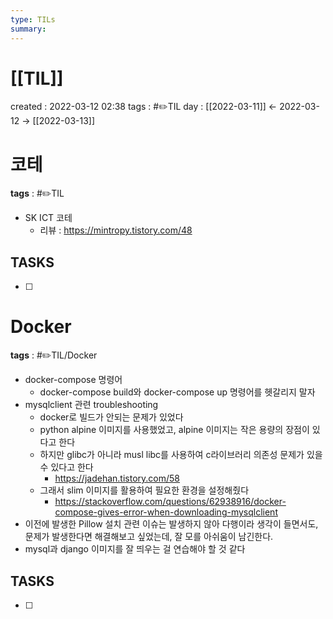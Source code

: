 ```yaml
---
type: TILs
summary: 
---
```


# [[TIL]]
created : 2022-03-12 02:38
tags : #✏️TIL
day : [[2022-03-11]] ← 2022-03-12 → [[2022-03-13]]

# 코테
**tags** : #✏️TIL
- SK ICT 코테
	- 리뷰 : https://mintropy.tistory.com/48

## TASKS
- [ ] 

# Docker
**tags** : #✏️TIL/Docker 
- docker-compose 명령어
	- docker-compose build와 docker-compose up 명령어를 헷갈리지 말자
- mysqlclient 관련 troubleshooting
	- docker로 빌드가 안되는 문제가 있었다
	- python alpine 이미지를 사용했었고, alpine 이미지는 작은 용량의 장점이 있다고 한다
	- 하지만 glibc가 아니라 musl libc를 사용하여 c라이브러리 의존성 문제가 있을 수 있다고 한다
		- https://jadehan.tistory.com/58
	- 그래서 slim 이미지를 활용하여 필요한 환경을 설정해줬다
		- https://stackoverflow.com/questions/62938916/docker-compose-gives-error-when-downloading-mysqlclient
- 이전에 발생한 Pillow 설치 관련 이슈는 발생하지 않아 다행이라 생각이 들면서도, 문제가 발생한다면 해결해보고 싶었는데, 잘 모를 아쉬움이 남긴한다.
- mysql과 django 이미지를 잘 띄우는 걸 연습해야 할 것 같다

## TASKS
- [ ] 

